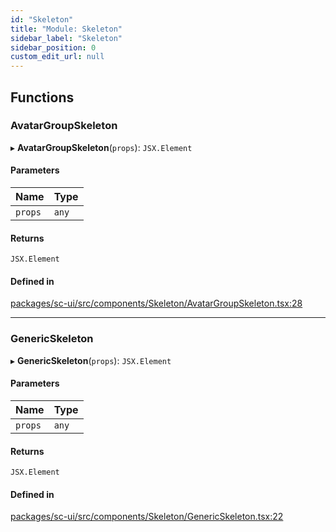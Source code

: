 ```yaml
---
id: "Skeleton"
title: "Module: Skeleton"
sidebar_label: "Skeleton"
sidebar_position: 0
custom_edit_url: null
---
```


## Functions

### AvatarGroupSkeleton

▸ **AvatarGroupSkeleton**(`props`): `JSX.Element`

#### Parameters

| Name | Type |
| :------ | :------ |
| `props` | `any` |

#### Returns

`JSX.Element`

#### Defined in

[packages/sc-ui/src/components/Skeleton/AvatarGroupSkeleton.tsx:28](https://github.com/selfcommunity/community-ui/blob/3d68cce/packages/sc-ui/src/components/Skeleton/AvatarGroupSkeleton.tsx#L28)

___

### GenericSkeleton

▸ **GenericSkeleton**(`props`): `JSX.Element`

#### Parameters

| Name | Type |
| :------ | :------ |
| `props` | `any` |

#### Returns

`JSX.Element`

#### Defined in

[packages/sc-ui/src/components/Skeleton/GenericSkeleton.tsx:22](https://github.com/selfcommunity/community-ui/blob/3d68cce/packages/sc-ui/src/components/Skeleton/GenericSkeleton.tsx#L22)
